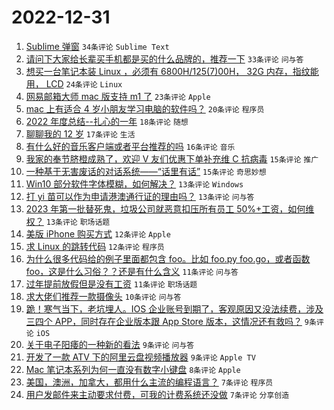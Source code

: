 # 2022-12-31

1. [Sublime 弹窗](https://www.v2ex.com/t/905745) `34条评论` `Sublime Text`
1. [请问下大家给长辈买手机都是买的什么品牌的，推荐一下](https://www.v2ex.com/t/905758) `33条评论` `问与答`
1. [想买一台笔记本装 Linux ，必须有 6800H/125(7)00H， 32G 内存，指纹能用， LCD](https://www.v2ex.com/t/905767) `24条评论` `Linux`
1. [网易邮箱大师 mac 版支持 m1 了](https://www.v2ex.com/t/905746) `23条评论` `Apple`
1. [mac 上有适合 4 岁小朋友学习电脑的软件吗？](https://www.v2ex.com/t/905734) `20条评论` `程序员`
1. [2022 年度总结--扎心的一年](https://www.v2ex.com/t/905770) `18条评论` `随想`
1. [聊聊我的 12 岁](https://www.v2ex.com/t/905733) `17条评论` `生活`
1. [有什么好的音乐客户端或者平台推荐的吗](https://www.v2ex.com/t/905749) `16条评论` `音乐`
1. [我家的奉节脐橙成熟了，欢迎 V 友们优惠下单补充维 C 抗病毒](https://www.v2ex.com/t/905752) `15条评论` `推广`
1. [一种基于无害废话的对话系统——“话里有话”](https://www.v2ex.com/t/905750) `15条评论` `奇思妙想`
1. [Win10 部分软件字体模糊，如何解决？](https://www.v2ex.com/t/905768) `13条评论` `Windows`
1. [打 yi 苗可以作为申请港澳通行证的理由吗？](https://www.v2ex.com/t/905765) `13条评论` `问与答`
1. [2023 年第一批替死鬼，垃圾公司就恶意扣压所有员工 50%+工资，如何维权？](https://www.v2ex.com/t/905751) `13条评论` `职场话题`
1. [美版 iPhone 购买方式](https://www.v2ex.com/t/905773) `12条评论` `Apple`
1. [求 Linux 的跳转代码](https://www.v2ex.com/t/905744) `12条评论` `程序员`
1. [为什么很多代码给的例子里面都包含 foo。比如 foo.py foo.go，或者函数 foo，这是什么习俗？？还是有什么含义](https://www.v2ex.com/t/905799) `11条评论` `问与答`
1. [过年提前放假但是没有工资](https://www.v2ex.com/t/905766) `11条评论` `职场话题`
1. [求大佬们推荐一款摄像头](https://www.v2ex.com/t/905727) `10条评论` `问与答`
1. [跪！寒气当下，老坑埋人。IOS 企业账号到期了，客观原因又没法续费，涉及三四个 APP，同时存在企业版本跟 App Store 版本，这情况还有救吗？](https://www.v2ex.com/t/905793) `9条评论` `iOS`
1. [关于电子阳痿的一种新的看法](https://www.v2ex.com/t/905771) `9条评论` `问与答`
1. [开发了一款 ATV 下的阿里云盘视频播放器](https://www.v2ex.com/t/905728) `9条评论` `Apple TV`
1. [Mac 笔记本系列为何一直没有数字小键盘](https://www.v2ex.com/t/905804) `8条评论` `Apple`
1. [美国，澳洲，加拿大，都用什么主流的编程语言？](https://www.v2ex.com/t/905812) `7条评论` `程序员`
1. [用户发邮件来主动要求付费，可我的计费系统还没做](https://www.v2ex.com/t/905723) `7条评论` `分享创造`
